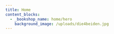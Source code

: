```yaml
---
title: Home
content_blocks:
  - _bookshop_name: home/hero
    background_image: /uploads/die4beiden.jpg
---
```

